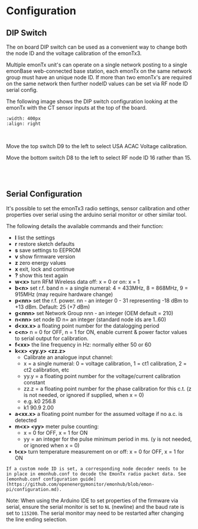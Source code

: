 # Configuration

## DIP Switch

The on board DIP switch can be used as a convenient way to change both the node ID and the voltage calibration of the emonTx3.


Multiple emonTx unit's can operate on a single network posting to a single emonBase web-connected base station, each emonTx on the same network group must have an unique node ID. If more than two emonTx's are required on the same network then further nodeID values can be set via RF node ID serial config.

The following image shows the DIP switch configuration looking at the emonTx with the CT sensor inputs at the top of the board. 

```{image} img/emontx_dipswitch.jpg
:width: 400px
:align: right
```

<br>

Move the top switch D9 to the left to select USA ACAC Voltage calibration. 

Move the bottom switch D8 to the left to select RF node ID 16 rather than 15.

<br>
<br>


## Serial Configuration

It's possible to set the emonTx3 radio settings, sensor calibration and other properties over serial using the arduino serial monitor or other similar tool. 

The following details the available commands and their function:

- **l** list the settings
- **r** restore sketch defaults
- **s** save settings to EEPROM
- **v** show firmware version
- **z** zero energy values
- **x** exit, lock and continue
- **?** show this text again
- **w\<x\>** turn RFM Wireless data off: x = 0 or on: x = 1
- **b\<n\>** set r.f. band n = a single numeral: 4 = 433MHz, 8 = 868MHz, 9 = 915MHz (may require hardware change)
- **p\<nn\>** set the r.f. power. nn - an integer 0 - 31 representing -18 dBm to +13 dBm. Default: 25 (+7 dBm)
- **g\<nnn\>** set Network Group nnn - an integer (OEM default = 210)
- **n\<nn\>** set node ID n= an integer (standard node ids are 1..60)
- **d\<xx.x\>** a floating point number for the datalogging period
- **c\<n\>** n = 0 for OFF, n = 1 for ON, enable current & power factor values to serial output for calibration.
- **f\<xx\>** the line frequency in Hz: normally either 50 or 60
- **k\<x\> \<yy.y\> \<zz.z\>**
  - Calibrate an analogue input channel:
  - x = a single numeral: 0 = voltage calibration, 1 = ct1 calibration, 2 = ct2 calibration, etc
  - yy.y = a floating point number for the voltage/current calibration constant
  - zz.z = a floating point number for the phase calibration for this c.t. (z is not needed, or ignored if supplied, when x = 0)
  - e.g. k0 256.8
  - k1 90.9 2.00
- **a\<xx.x\>** a floating point number for the assumed voltage if no a.c. is detected
- **m\<x\> \<yy\>** meter pulse counting: 
  - x = 0 for OFF, x = 1 for ON
  - yy = an integer for the pulse minimum period in ms. (y is not needed, or ignored when x = 0)
- **t\<x\>** turn temperature measurement on or off: x = 0 for OFF, x = 1 for ON


```{note}
If a custom node ID is set, a corresponding node decoder needs to be in place in emonhub.conf to decode the EmonTx radio packet data. See [emonhub.conf configuration guide](https://github.com/openenergymonitor/emonhub/blob/emon-pi/configuration.md).
```

Note: When using the Arduino IDE to set properties of the firmware via serial, ensure the serial monitor is set to `NL` (newline) and the baud rate is set to `115200`. The serial monitor may need to be restarted after changing the line ending selection.
